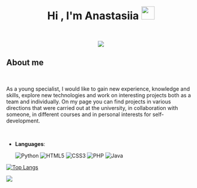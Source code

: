 
<h1 align="center"><b>Hi , I'm Anastasiia </b><img src="https://media.giphy.com/media/hvRJCLFzcasrR4ia7z/giphy.gif" width="35"></h1>
<!--  -->
<br>

<p align="center">
  <a href="https://github.com/DenverCoder1/readme-typing-svg"><img src="https://readme-typing-svg.herokuapp.com?font=Time+New+Roman&color=cyan&size=25&center=true&vCenter=true&width=600&height=100&lines=Welcome+to+my+GitHub+page"></a> 
</p>


## About me

<br>

As a young specialist, I would like to gain new experience, knowledge and skills, explore new technologies and work on interesting projects both as a team and individually.
On my page you can find projects in various directions that were carried out at the university, in collaboration with someone, in different courses and in personal interests for self-development.

<br>


- **Languages**:
    
    ![Python](https://img.shields.io/badge/Python%20-%2314354C.svg?style=for-the-badge&logo=python&logoColor=white)
    ![HTML5](https://img.shields.io/badge/HTML5%20-%23E34F26.svg?style=for-the-badge&logo=html5&logoColor=white)
    ![CSS3](https://img.shields.io/badge/CSS%20-%231572B6.svg?style=for-the-badge&logo=css3&logoColor=white)
    ![PHP](https://img.shields.io/badge/Php-BC52EE.svg?style=for-the-badge&logo=php&logoColor=white)
    ![Java](https://img.shields.io/badge/java-%23ED8B00.svg?style=for-the-badge&logo=java&logoColor=white)
 

[![Top Langs](https://github-readme-stats.vercel.app/api/top-langs/?username=aanastsaa)](https://github.com/anuraghazra/github-readme-stats)

![](https://github-profile-summary-cards.vercel.app/api/cards/repos-per-language?username=aanastsaa&theme=solarized_dark)
<br>
